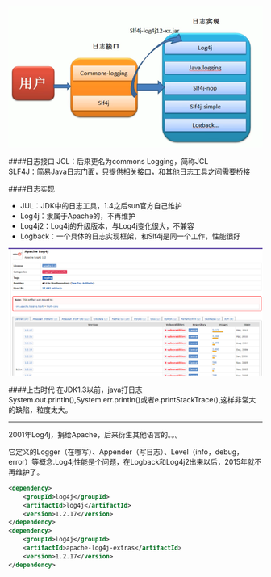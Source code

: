 ![image](../../images/Snipaste_2022-07-06_01-28-16.png)

####日志接口
JCL：后来更名为commons Logging，简称JCL  
SLF4J：简易Java日志门面，只提供相关接口，和其他日志工具之间需要桥接

####日志实现
* JUL：JDK中的日志工具，1.4之后sun官方自己维护
* Log4j：隶属于Apache的，不再维护
* Log4j2：Log4j的升级版本，与Log4j变化很大，不兼容
* Logback：一个具体的日志实现框架，和Slf4j是同一个工作，性能很好

![image](../../images/Snipaste_2022-07-06_01-32-07.png)

####上古时代
在JDK1.3以前，java打日志System.out.println(),System.err.println()或者e.printStackTrace(),这样非常大的缺陷，粒度太大。

***
2001年Log4j，捐给Apache，后来衍生其他语言的。。。

它定义的Logger（在哪写）、Appender（写日志）、Level（info，debug，error）等概念.Log4j性能是个问题，在Logback和Log4j2出来以后，2015年就不再维护了。

```xml
<dependency>
    <groupId>log4j</groupId>
    <artifactId>log4j</artifactId>
    <version>1.2.17</version>
</dependency>
<dependency>
    <groupId>log4j</groupId>
    <artifactId>apache-log4j-extras</artifactId>
    <version>1.2.17</version>
</dependency>

```